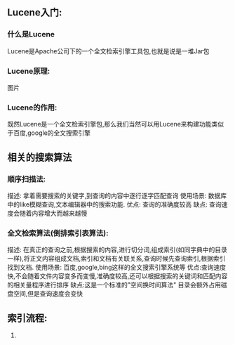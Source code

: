 ## Lucene入门:
### 什么是Lucene
   Lucene是Apache公司下的一个全文检索引擎工具包,也就是说是一堆Jar包
### Lucene原理:
  图片
### Lucene的作用:
   既然Lucene是一个全文检索引擎包,那么我们当然可以用Lucene来构建功能类似于百度,google的全文搜索引擎
## 相关的搜索算法
 ### 顺序扫描法:
   描述: 拿着需要搜索的关键字,到查询的内容中逐行逐字匹配查询
   使用场景:
   		数据库中的like模糊查询,文本编辑器中的搜索功能.
   优点: 查询的准确度较高
   缺点: 查询速度会随着内容增大而越来越慢
 ### 全文检索算法(倒排索引表算法):
   描述: 在真正的查询之前,根据搜索的内容,进行切分词,组成索引(如同字典中的目录一样),将正文内容组成文档,索引和文档有关联关系,查询时候先查询索引,根据索引找到文档.
   使用场景: 
   		百度,google,bing这样的全文搜索引擎系统等
   优点:查询速度快,不会随着文件内容变多而变慢,准确度较高,还可以根据搜索的关键词和匹配内容的相关量程序进行排序
   缺点:这是一个标准的"空间换时间算法" 目录会额外占用磁盘空间,但是查询速度会变快
## 索引流程:
1. 
